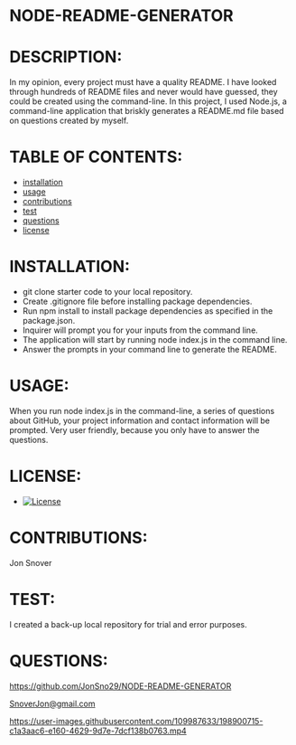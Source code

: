 
# NODE-README-GENERATOR
# DESCRIPTION:
In my opinion, every project must have a quality README. I have looked through hundreds of README  files and never would have guessed, they could be created using the command-line. In this project, I used Node.js, a command-line application that briskly generates a README.md file based on questions created by myself.
# TABLE OF CONTENTS:
  * [installation](#installation)
  * [usage](#usage)
  * [contributions](#contributions)
  * [test](#test)
  * [questions](#questions)
* [license](#license)
# INSTALLATION:

* git clone starter code to your local repository.                                                                                                          
* Create .gitignore file before installing package dependencies.                                                                                            
* Run npm install to install package dependencies as specified in the package.json.                                                                          
* Inquirer will prompt you for your inputs from the command line.                                                                                            
* The application will start by running node index.js in the command line.                                                                                  
* Answer the prompts in your command line to generate the README.                      

# USAGE:
  When you run node index.js in the command-line, a series of questions about GitHub, your project information and contact information will be prompted. Very user friendly, because you only have to answer the questions.        
# LICENSE:
  *
    [![License](https://img.shields.io/badge/License-MIT-yellow.svg)](https://opensource.org/licenses/MIT)
# CONTRIBUTIONS:
  
  Jon Snover

# TEST:
 
I created a back-up local repository for trial and error purposes.

# QUESTIONS:
  
  https://github.com/JonSno29/NODE-README-GENERATOR
  
  SnoverJon@gmail.com
  


https://user-images.githubusercontent.com/109987633/198900715-c1a3aac6-e160-4629-9d7e-7dcf138b0763.mp4

